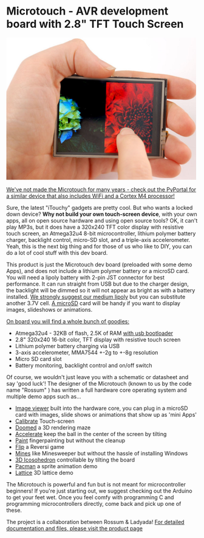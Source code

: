 # Microtouch - AVR development board with 2.8" TFT Touch Screen

<a href="http://www.adafruit.com/products/330"><img src="assets/board.jpg?raw=true" width="500px"></a>

[We've not made the Microtouch for many years - check out the PyPortal for a similar device that also includes WiFi and a Cortex M4 processor!](https://www.adafruit.com/product/4116)

Sure, the latest "iTouchy" gadgets are pretty cool. But who wants a locked down device? __Why not build your own touch-screen device__, with your own apps, all on open source hardware and using open source tools? OK, it can't play MP3s, but it does have a 320x240 TFT color display with resistive touch screen, an Atmega32u4 8-bit microcontroller, lithium polymer battery charger, backlight control, micro-SD slot, and a triple-axis accelerometer. Yeah, this is the next big thing and for those of us who like to DIY, you can do a lot of cool stuff with this dev board.

This product is just the Microtouch dev board (preloaded with some demo Apps), and does not include a lithium polymer battery or a microSD card. You will need a lipoly battery with 2-pin JST connector for best performance. It can run straight from USB but due to the charger design, the backlight will be dimmed so it will not appear as bright as with a battery installed. [We strongly suggest our medium lipoly](https://www.adafruit.com/product/258) but you can substitute another 3.7V cell. [A microSD](https://www.adafruit.com/product/102) card will be handy if you want to display images, slideshows or animations.

[On board you will find a whole bunch of goodies:](http://www.ladyada.net/products/microtouch/index.html#hardware_design)

- Atmega32u4 - 32KB of flash, 2.5K of RAM [with usb bootloader](http://www.ladyada.net/products/microtouch/index.html#bootloader)
- 2.8" 320x240 16-bit color, TFT display with resistive touch screen
- Lithium polymer battery charging via USB
- 3-axis accelerometer, MMA7544 +-2g to +-8g resolution
- Micro SD card slot
- Battery monitoring, backlight control and on/off switch

Of course, we wouldn't just leave you with a schematic or datasheet and say 'good luck'! The designer of the Microtouch (known to us by the code name "Rossum" ) has written a full hardware core operating system and multiple demo apps such as...

- [Image viewer](http://www.ladyada.net/products/microtouch/index.html#image_viewer_built-in) built into the hardware core, you can plug in a microSD card with images, slide shows or animations that show up as 'mini Apps'
- [Calibrate](http://www.ladyada.net/products/microtouch/index.html#calibrate_app) Touch-screen
- [Doomed](http://www.ladyada.net/products/microtouch/index.html#doomed) a 3D rendering maze
- [Accelerate](http://www.ladyada.net/products/microtouch/index.html#accelerate_app) keep the ball in the center of the screen by tilting
- [Paint](http://www.ladyada.net/products/microtouch/index.html#paint_app) fingerpainting but without the cleanup
- [Flip](http://www.ladyada.net/products/microtouch/index.html#flip_app) a Reversi game
- [Mines](http://www.ladyada.net/products/microtouch/index.html#mines_app) like Minesweeper but without the hassle of installing Windows
- [3D Icosohedron](http://www.ladyada.net/products/microtouch/index.html#icosohedron_app) controllable by tilting the board
- [Pacman](http://www.ladyada.net/products/microtouch/index.html#pacman_app) a sprite animation demo
- [Lattice](http://www.ladyada.net/products/microtouch/index.html#lattice_app) 3D lattice demo

The Microtouch is powerful and fun but is not meant for microcontroller beginners! If you're just starting out, we suggest checking out the Arduino to get your feet wet. Once you feel comfy with programming C and programming microcontrollers directly, come back and pick up one of these.

The project is a collaboration between Rossum & Ladyada! [For detailed documentation and files, please visit the product page](http://www.ladyada.net/products/microtouch/index.html)
